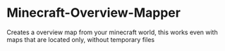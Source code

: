 Minecraft-Overview-Mapper
=========================

Creates a overview map from your minecraft world, this works even with maps that are located only, without temporary files
